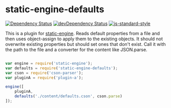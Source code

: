 # static-engine-defaults

[![Dependency Status](https://david-dm.org/erickmerchant/static-engine-defaults.svg?style=flat-square)](https://david-dm.org/erickmerchant/static-engine-defaults) [![devDependency Status](https://david-dm.org/erickmerchant/static-engine-defaults/dev-status.svg?style=flat-square)](https://david-dm.org/erickmerchant/static-engine-defaults#info=devDependencies) [![js-standard-style](https://img.shields.io/badge/code%20style-standard-brightgreen.svg?style=flat)](https://github.com/feross/standard)

This is a plugin for [static-engine](https://github.com/erickmerchant/static-engine). Reads default properties from a file and then uses object-assign to apply them to the existing objects. It should not overwrite existing properties but should set ones that don't exist. Call it with the path to the file and a converter for the content like JSON.parse.

```javascript

var engine = require('static-engine');
var defaults = require('static-engine-defaults');
var cson = require('cson-parser');
var pluginA = require('plugin-a');

engine([
    pluginA,
    defaults('./content/defaults.cson', cson.parse)
]);

```
